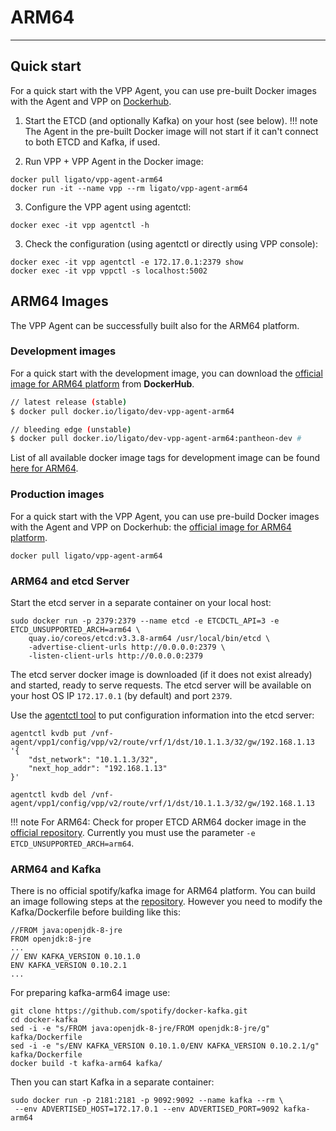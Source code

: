 # ARM64

---

## Quick start

For a quick start with the VPP Agent, you can use pre-built Docker images with the Agent and VPP on [Dockerhub][dockerhub].

1. Start the ETCD (and optionally Kafka) on your host (see below). 
!!! note
    The Agent in the pre-built Docker image will not start if it can't connect to both ETCD and Kafka, if used.

2. Run VPP + VPP Agent in the Docker image:
```
docker pull ligato/vpp-agent-arm64
docker run -it --name vpp --rm ligato/vpp-agent-arm64
```

3. Configure the VPP agent using agentctl:
```
docker exec -it vpp agentctl -h
```

3. Check the configuration (using agentctl or directly using VPP console):
```
docker exec -it vpp agentctl -e 172.17.0.1:2379 show
docker exec -it vpp vppctl -s localhost:5002
```

## ARM64 Images

The VPP Agent can be successfully built also for the ARM64 platform.

### Development images

For a quick start with the development image, you can download the [official image for ARM64 platform][ligato-arm64-image] from **DockerHub**.

```sh
// latest release (stable)
$ docker pull docker.io/ligato/dev-vpp-agent-arm64

// bleeding edge (unstable)
$ docker pull docker.io/ligato/dev-vpp-agent-arm64:pantheon-dev	# 
```

List of all available docker image tags for development image can be found [here for ARM64][ligato-arm64-image-tags].

### Production images
For a quick start with the VPP Agent, you can use pre-build Docker images with the Agent and VPP on Dockerhub:
the [official image for ARM64 platform][ligato-arm64-image].
```
docker pull ligato/vpp-agent-arm64
```

### ARM64 and etcd Server

Start the etcd server in a separate container on your local host:
```
sudo docker run -p 2379:2379 --name etcd -e ETCDCTL_API=3 -e ETCD_UNSUPPORTED_ARCH=arm64 \
    quay.io/coreos/etcd:v3.3.8-arm64 /usr/local/bin/etcd \
    -advertise-client-urls http://0.0.0.0:2379 \
    -listen-client-urls http://0.0.0.0:2379
```

The etcd server docker image is downloaded (if it does not exist already) and started, ready to serve requests. The etcd server will be available on your host OS IP `172.17.0.1` (by default) and port `2379`.

Use the [agentctl tool][agentctl] to put configuration information into the etcd server:
```
agentctl kvdb put /vnf-agent/vpp1/config/vpp/v2/route/vrf/1/dst/10.1.1.3/32/gw/192.168.1.13 '{
    "dst_network": "10.1.1.3/32",
	"next_hop_addr": "192.168.1.13"
}'

agentctl kvdb del /vnf-agent/vpp1/config/vpp/v2/route/vrf/1/dst/10.1.1.3/32/gw/192.168.1.13
```

!!! note
    For ARM64: Check for proper ETCD ARM64 docker image in the [official repository][etcd]. Currently you must use the parameter `-e ETCD_UNSUPPORTED_ARCH=arm64`.

### ARM64 and Kafka

There is no official spotify/kafka image for ARM64 platform. You can build an image following steps at the [repository][kafka]. However you need to modify the Kafka/Dockerfile before building like this:
```
//FROM java:openjdk-8-jre
FROM openjdk:8-jre
...
// ENV KAFKA_VERSION 0.10.1.0
ENV KAFKA_VERSION 0.10.2.1
...
```
For preparing kafka-arm64 image use:

```
git clone https://github.com/spotify/docker-kafka.git
cd docker-kafka
sed -i -e "s/FROM java:openjdk-8-jre/FROM openjdk:8-jre/g" kafka/Dockerfile
sed -i -e "s/ENV KAFKA_VERSION 0.10.1.0/ENV KAFKA_VERSION 0.10.2.1/g" kafka/Dockerfile
docker build -t kafka-arm64 kafka/
```

Then you can start Kafka in a separate container:
```
sudo docker run -p 2181:2181 -p 9092:9092 --name kafka --rm \
 --env ADVERTISED_HOST=172.17.0.1 --env ADVERTISED_PORT=9092 kafka-arm64
```

[agentctl]: ../user-guide/agentctl.md
[dockerhub]: https://hub.docker.com/r/ligato/vpp-agent-arm64/
[etcd]: https://quay.io/repository/coreos/etcd?tag=latest&tab=tags
[kafka]: https://github.com/spotify/docker-kafka#build-from-source
[ligato-arm64-image]: https://hub.docker.com/r/ligato/dev-vpp-agent-arm64/
[ligato-arm64-image-tags]: https://hub.docker.com/r/ligato/dev-vpp-agent-arm64/tags/
